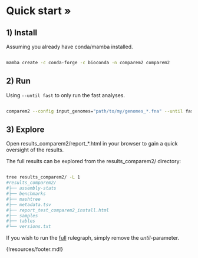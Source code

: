 # Quick start »

## 1) Install

Assuming you already have conda/mamba installed.

```bash

mamba create -c conda-forge -c bioconda -n comparem2 comparem2

```

## 2) Run

Using `--until fast` to only run the fast analyses.

```bash

comparem2 --config input_genomes="path/to/my/genomes_*.fna" --until fast 

```

## 3) Explore

Open results_comparem2/report_*.html in your browser to gain a quick oversight of the results.

The full results can be explored from the results_comparem2/ directory:
 
```bash

tree results_comparem2/ -L 1
#results_comparem2/
#├── assembly-stats
#├── benchmarks
#├── mashtree
#├── metadata.tsv
#├── report_test_comparem2_install.html
#├── samples
#├── tables
#└── versions.txt

```




If you wish to run the [full](https://comparem2.readthedocs.io/en/latest/30%20what%20analyses%20does%20it%20do/) rulegraph, simply remove the _until_-parameter.




{!resources/footer.md!}

